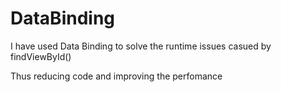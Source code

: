 # DataBinding

I have used Data Binding to solve the runtime issues casued by findViewById()

Thus reducing code and improving the perfomance
